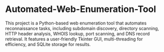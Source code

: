 # Automated-Web-Enumeration-Tool
 This project is a Python-based web enumeration tool that automates reconnaissance tasks, including subdomain discovery, directory scanning, HTTP header analysis, WHOIS lookup, port scanning, and DNS record retrieval. It features a user-friendly Tkinter GUI, multi-threading for efficiency, and SQLite storage for results.
